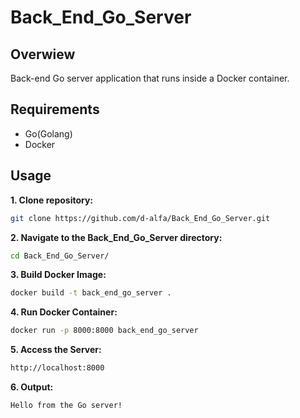 # Back_End_Go_Server

## Overwiew

Back-end Go server application that runs inside a Docker container.

## Requirements

- Go(Golang)
- Docker

## Usage

**1. Clone repository:**
```bash
git clone https://github.com/d-alfa/Back_End_Go_Server.git
```
**2. Navigate to the Back_End_Go_Server directory:**
```bash
cd Back_End_Go_Server/
```
**3. Build Docker Image:**
```bash
docker build -t back_end_go_server .
```
**4. Run Docker Container:**
```bash
docker run -p 8000:8000 back_end_go_server
```
**5. Access the Server:**
```bash
http://localhost:8000
```
**6. Output:**
```bash
Hello from the Go server!
```
